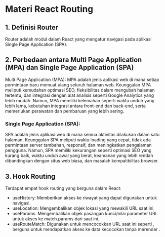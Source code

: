 # Materi React Routing

## 1. Definisi Router

Router adalah modul dalam React yang mengatur navigasi pada aplikasi Single Page Application (SPA).

## 2. Perbedaan antara Multi Page Application (MPA) dan Single Page Application (SPA)

Multi Page Application (MPA):
MPA adalah jenis aplikasi web di mana setiap permintaan baru memuat ulang seluruh halaman web. Keunggulan MPA meliputi kemudahan optimasi SEO, fleksibilitas dalam mengubah halaman tertentu, dan integrasi dengan alat analisis seperti Google Analytics yang lebih mudah. Namun, MPA memiliki kelemahan seperti waktu unduh yang lebih lama, kebutuhan integrasi antara front-end dan back-end, serta memerlukan perawatan dan pembaruan yang lebih sering.

### Single Page Application (SPA):

SPA adalah jenis aplikasi web di mana semua aktivitas dilakukan dalam satu halaman. Keunggulan SPA meliputi waktu loading yang cepat, tidak ada permintaan server tambahan, responsif, dan meningkatkan pengalaman pengguna. Namun, SPA memiliki kekurangan seperti optimasi SEO yang kurang baik, waktu unduh awal yang berat, keamanan yang lebih rendah dibandingkan dengan situs web biasa, dan masalah kompatibilitas browser.

## 3. Hook Routing

Terdapat empat hook routing yang berguna dalam React:

- useHistory: Memberikan akses ke riwayat yang dapat digunakan untuk navigasi.
- useLocation: Mengembalikan objek lokasi yang mewakili URL saat ini.
- useParams: Mengembalikan objek pasangan kunci/nilai parameter URL untuk akses ke match.params dari <Route> saat ini.
- useRouteMatch: Digunakan untuk mencocokkan URL saat ini seperti <Route>, berguna untuk mendapatkan akses ke data kecocokan tanpa merender <Route>.
